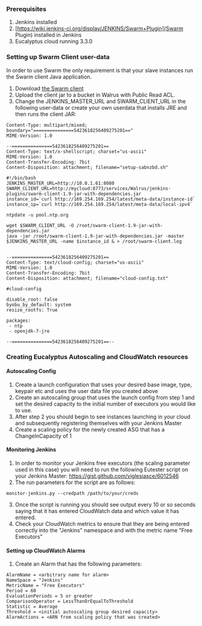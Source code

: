 ### Prerequisites
1. Jenkins installed
2. [https://wiki.jenkins-ci.org/display/JENKINS/Swarm+Plugin](Swarm Plugin) installed in Jenkins 
3. Eucalyptus cloud running 3.3.0

### Setting up Swarm Client user-data
In order to use Swarm the only requirement is that your slave instances run the Swarm client Java application.

1. Download [the Swarm client](http://maven.jenkins-ci.org/content/repositories/releases/org/jenkins-ci/plugins/swarm-client/1.9/swarm-client-1.9-jar-with-dependencies.jar)
2. Upload the client jar to a bucket in Walrus with Public Read ACL. 
3. Change the JENKINS_MASTER_URL and SWARM_CLIENT_URL in the following user-data or create your own userdata that installs JRE and then runs the client JAR:
```
Content-Type: multipart/mixed; boundary="===============5423618256409275201=="
MIME-Version: 1.0

--===============5423618256409275201==
Content-Type: text/x-shellscript; charset="us-ascii"
MIME-Version: 1.0
Content-Transfer-Encoding: 7bit
Content-Disposition: attachment; filename="setup-sabnzbd.sh"

#!/bin/bash
JENKINS_MASTER_URL=http://10.0.1.61:8080
SWARM_CLIENT_URL=http://mycloud:8773/services/Walrus/jenkins-plugins/swarm-client-1.9-jar-with-dependencies.jar
instance_id=`curl http://169.254.169.254/latest/meta-data/instance-id`
instance_ip=`curl http://169.254.169.254/latest/meta-data/local-ipv4`

ntpdate -u pool.ntp.org

wget $SWARM_CLIENT_URL -O /root/swarm-client-1.9-jar-with-dependencies.jar
java -jar /root/swarm-client-1.9-jar-with-dependencies.jar -master $JENKINS_MASTER_URL -name $instance_id & > /root/swarm-client.log


--===============5423618256409275201==
Content-Type: text/cloud-config; charset="us-ascii"
MIME-Version: 1.0
Content-Transfer-Encoding: 7bit
Content-Disposition: attachment; filename="cloud-config.txt"

#cloud-config

disable_root: false
byobu_by_default: system
resize_rootfs: True

packages:
 - ntp
 - openjdk-7-jre

--===============5423618256409275201==--
```

### Creating Eucalyptus Autoscaling and CloudWatch resources

#### Autoscaling Config
1. Create a launch configuration that uses your desired base image, type, keypair etc and uses the user data file you created above
2. Create an autoscaling group that uses the launch config from step 1 and set the desired capacity to the initial number of executors you would like to use.
3. After step 2 you should begin to see instances launching in your cloud and subsequently registering themselves with your Jenkins Master
4. Create a scaling policy for the newly created ASG that has a ChangeInCapacity of 1


#### Monitoring Jenkins
1. In order to monitor your Jenkins free executors (the scaling parameter used in this case) you will need to run the following Eutester script on your Jenkins Master: https://gist.github.com/viglesiasce/6012546
2. The run parameters for the script are as follows:
```
monitor-jenkins.py --credpath /path/to/your/creds 
```
3. Once the script is running you should see output every 10 or so seconds saying that it has entered CloudWatch data and which value it has entered.
4. Check your CloudWatch metrics to ensure that they are being entered correctly into the "Jenkins" namespace and with the metric name "Free Executors"


#### Setting up CloudWatch Alarms
1. Create an Alarm that has the following parameters:
```
AlarmName = <arbitrary name for alarm>
NameSpace = "Jenkins"
MetricName = "Free Executors"
Period = 60
EvaluationPeriods = 5 or greater
ComparisonOperator = LessThanOrEqualToThreshold
Statistic = Average
Threshold = <initial autoscaling group desired capacity>
AlarmActions = <ARN from scaling policy that was created>
```